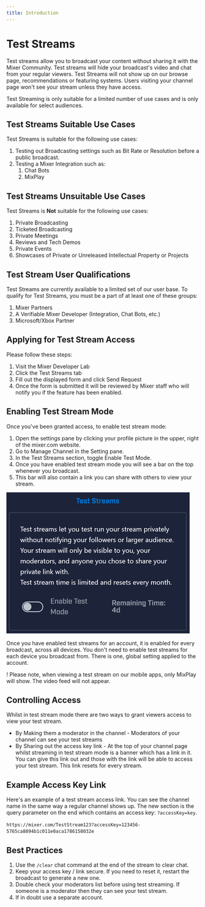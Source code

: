 ```yaml
---
title: Introduction
---
```


# Test Streams
Test streams allow you to broadcast your content without sharing it with the Mixer Community. Test streams will hide your broadcast's video and chat from your regular viewers. Test Streams will not show up on our browse page, recommendations or featuring systems. Users visiting your channel page won't see your stream unless they have access.

Test Streaming is only suitable for a limited number of use cases and is only available for select audiences.

## Test Streams Suitable Use Cases
Test Streams is suitable for the following use cases:
1. Testing out Broadcasting settings such as Bit Rate or Resolution before a public broadcast.
2. Testing a Mixer Integration such as:
   1. Chat Bots
   2. MixPlay

## Test Streams Unsuitable Use Cases
Test Streams is **Not** suitable for the following use cases:
1. Private Broadcasting
2. Ticketed Broadcasting
3. Private Meetings
4. Reviews and Tech Demos
5. Private Events
6. Showcases of Private or Unreleased Intellectual Property or Projects

## Test Stream User Qualifications
Test Streams are currently available to a limited set of our user base. To qualify for Test Streams, you must be a part of at least one of these groups:
1. Mixer Partners
2. A Verifiable Mixer Developer (Integration, Chat Bots, etc.)
3. Microsoft/Xbox Partner

## Applying for Test Stream Access
Please follow these steps:
1. Visit the Mixer Developer Lab
1. Click the Test Streams tab
1. Fill out the displayed form and click Send Request
1. Once the form is submitted it will be reviewed by Mixer staff who will notify you if the feature has been enabled.

## Enabling Test Stream Mode
Once you've been granted access, to enable test stream mode:
1. Open the settings pane by clicking your profile picture in the upper, right of the mixer.com website.
1. Go to Manage Channel in the Setting pane.
1. In the Test Streams section, toggle Enable Test Mode.
1. Once you have enabled test stream mode you will see a bar on the top whenever you broadcast.
1. This bar will also contain a link you can share with others to view your stream.

![](enable.png)

Once you have enabled test streams for an account, it is enabled for every broadcast, across all devices. You don't need to enable test streams for each device you broadcast from. There is one, global setting applied to the account.

! Please note, when viewing a test stream on our mobile apps, only MixPlay will show. The video feed will not appear.

## Controlling Access
Whilst in test stream mode there are two ways to grant viewers access to view your test stream.

* By Making them a moderator in the channel - Moderators of your channel can see your test streams
* By Sharing out the access key link - At the top of your channel page whilst streaming in test stream mode is a banner which has a link in it. You can give this link out and those with the link will be able to access your test stream. This link resets for every stream.

## Example Access Key Link

Here's an example of a test stream access link. You can see the channel name in the same way a regular channel shows up. The new section is the query parameter on the end which contains an access key: `?accessKey=key`.

`https://mixer.com/TestStream123?accessKey=123456-5765ca8894b1c011e0aca1786158032e`

## Best Practices
1. Use the `/clear` chat command at the end of the stream to clear chat.
2. Keep your access key / link secure. If you need to reset it, restart the broadcast to generate a new one.
3. Double check your moderators list before using test streaming. If someone is a moderator then they can see your test stream.
4. If in doubt use a separate account.

